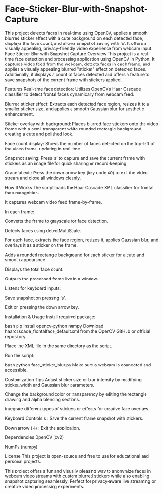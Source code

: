 # Face-Sticker-Blur-with-Snapshot-Capture
This project detects faces in real-time using OpenCV, applies a smooth blurred sticker effect with a cute background on each detected face, displays the face count, and allows snapshot saving with 's'. It offers a visually appealing, privacy-friendly video experience from webcam input.
Face Sticker Blur with Snapshot Capture
Overview
This project is a real-time face detection and processing application using OpenCV in Python. It captures video feed from the webcam, detects faces in each frame, and applies a visually appealing blurred "sticker" effect on detected faces. Additionally, it displays a count of faces detected and offers a feature to save snapshots of the current frame with stickers applied.

Features
Real-time face detection: Utilizes OpenCV’s Haar Cascade classifier to detect frontal faces dynamically from webcam feed.

Blurred sticker effect: Extracts each detected face region, resizes it to a smaller sticker size, and applies a smooth Gaussian blur for aesthetic enhancement.

Sticker overlay with background: Places blurred face stickers onto the video frame with a semi-transparent white rounded rectangle background, creating a cute and polished look.

Face count display: Shows the number of faces detected on the top-left of the video frame, updating in real time.

Snapshot saving: Press ‘s’ to capture and save the current frame with stickers as an image file for quick sharing or record-keeping.

Graceful exit: Press the down arrow key (key code 40) to exit the video stream and close all windows cleanly.

How It Works
The script loads the Haar Cascade XML classifier for frontal face recognition.

It captures webcam video feed frame-by-frame.

In each frame:

Converts the frame to grayscale for face detection.

Detects faces using detectMultiScale.

For each face, extracts the face region, resizes it, applies Gaussian blur, and overlays it as a sticker on the frame.

Adds a rounded rectangle background for each sticker for a cute and smooth appearance.

Displays the total face count.

Outputs the processed frame live in a window.

Listens for keyboard inputs:

Save snapshot on pressing ‘s’.

Exit on pressing the down arrow key.

Installation & Usage
Install required package:

bash
pip install opencv-python numpy
Download haarcascade_frontalface_default.xml from the OpenCV GitHub or official repository.

Place the XML file in the same directory as the script.

Run the script:

bash
python face_sticker_blur.py
Make sure a webcam is connected and accessible.

Customization Tips
Adjust sticker size or blur intensity by modifying sticker_width and Gaussian blur parameters.

Change the background color or transparency by editing the rectangle drawing and alpha blending sections.

Integrate different types of stickers or effects for creative face overlays.

Keyboard Controls
s : Save the current frame snapshot with stickers.

Down arrow (↓) : Exit the application.

Dependencies
OpenCV (cv2)

NumPy (numpy)

License
This project is open-source and free to use for educational and personal projects.

This project offers a fun and visually pleasing way to anonymize faces in webcam video streams with custom blurred stickers while also enabling snapshot capturing seamlessly. Perfect for privacy-aware live streaming or creative video processing experiments.
